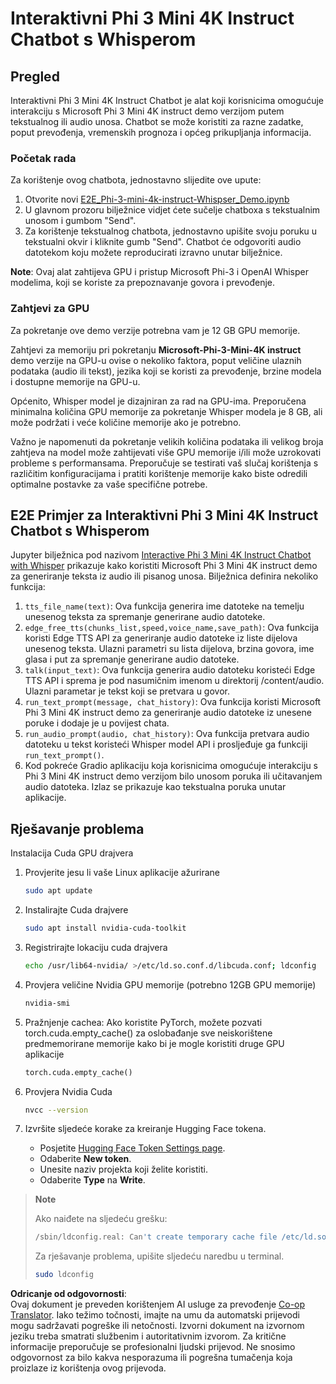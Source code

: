 <!--
CO_OP_TRANSLATOR_METADATA:
{
  "original_hash": "006e8cf75211d3297f24e1b22e38955f",
  "translation_date": "2025-07-17T02:23:38+00:00",
  "source_file": "md/02.Application/01.TextAndChat/Phi3/E2E_Phi-3-mini_with_whisper.md",
  "language_code": "hr"
}
-->
# Interaktivni Phi 3 Mini 4K Instruct Chatbot s Whisperom

## Pregled

Interaktivni Phi 3 Mini 4K Instruct Chatbot je alat koji korisnicima omogućuje interakciju s Microsoft Phi 3 Mini 4K instruct demo verzijom putem tekstualnog ili audio unosa. Chatbot se može koristiti za razne zadatke, poput prevođenja, vremenskih prognoza i općeg prikupljanja informacija.

### Početak rada

Za korištenje ovog chatbota, jednostavno slijedite ove upute:

1. Otvorite novi [E2E_Phi-3-mini-4k-instruct-Whispser_Demo.ipynb](https://github.com/microsoft/Phi-3CookBook/blob/main/code/06.E2E/E2E_Phi-3-mini-4k-instruct-Whispser_Demo.ipynb)
2. U glavnom prozoru bilježnice vidjet ćete sučelje chatboxa s tekstualnim unosom i gumbom "Send".
3. Za korištenje tekstualnog chatbota, jednostavno upišite svoju poruku u tekstualni okvir i kliknite gumb "Send". Chatbot će odgovoriti audio datotekom koju možete reproducirati izravno unutar bilježnice.

**Note**: Ovaj alat zahtijeva GPU i pristup Microsoft Phi-3 i OpenAI Whisper modelima, koji se koriste za prepoznavanje govora i prevođenje.

### Zahtjevi za GPU

Za pokretanje ove demo verzije potrebna vam je 12 GB GPU memorije.

Zahtjevi za memoriju pri pokretanju **Microsoft-Phi-3-Mini-4K instruct** demo verzije na GPU-u ovise o nekoliko faktora, poput veličine ulaznih podataka (audio ili tekst), jezika koji se koristi za prevođenje, brzine modela i dostupne memorije na GPU-u.

Općenito, Whisper model je dizajniran za rad na GPU-ima. Preporučena minimalna količina GPU memorije za pokretanje Whisper modela je 8 GB, ali može podržati i veće količine memorije ako je potrebno.

Važno je napomenuti da pokretanje velikih količina podataka ili velikog broja zahtjeva na model može zahtijevati više GPU memorije i/ili može uzrokovati probleme s performansama. Preporučuje se testirati vaš slučaj korištenja s različitim konfiguracijama i pratiti korištenje memorije kako biste odredili optimalne postavke za vaše specifične potrebe.

## E2E Primjer za Interaktivni Phi 3 Mini 4K Instruct Chatbot s Whisperom

Jupyter bilježnica pod nazivom [Interactive Phi 3 Mini 4K Instruct Chatbot with Whisper](https://github.com/microsoft/Phi-3CookBook/blob/main/code/06.E2E/E2E_Phi-3-mini-4k-instruct-Whispser_Demo.ipynb) prikazuje kako koristiti Microsoft Phi 3 Mini 4K instruct demo za generiranje teksta iz audio ili pisanog unosa. Bilježnica definira nekoliko funkcija:

1. `tts_file_name(text)`: Ova funkcija generira ime datoteke na temelju unesenog teksta za spremanje generirane audio datoteke.
1. `edge_free_tts(chunks_list,speed,voice_name,save_path)`: Ova funkcija koristi Edge TTS API za generiranje audio datoteke iz liste dijelova unesenog teksta. Ulazni parametri su lista dijelova, brzina govora, ime glasa i put za spremanje generirane audio datoteke.
1. `talk(input_text)`: Ova funkcija generira audio datoteku koristeći Edge TTS API i sprema je pod nasumičnim imenom u direktorij /content/audio. Ulazni parametar je tekst koji se pretvara u govor.
1. `run_text_prompt(message, chat_history)`: Ova funkcija koristi Microsoft Phi 3 Mini 4K instruct demo za generiranje audio datoteke iz unesene poruke i dodaje je u povijest chata.
1. `run_audio_prompt(audio, chat_history)`: Ova funkcija pretvara audio datoteku u tekst koristeći Whisper model API i prosljeđuje ga funkciji `run_text_prompt()`.
1. Kod pokreće Gradio aplikaciju koja korisnicima omogućuje interakciju s Phi 3 Mini 4K instruct demo verzijom bilo unosom poruka ili učitavanjem audio datoteka. Izlaz se prikazuje kao tekstualna poruka unutar aplikacije.

## Rješavanje problema

Instalacija Cuda GPU drajvera

1. Provjerite jesu li vaše Linux aplikacije ažurirane

    ```bash
    sudo apt update
    ```

1. Instalirajte Cuda drajvere

    ```bash
    sudo apt install nvidia-cuda-toolkit
    ```

1. Registrirajte lokaciju cuda drajvera

    ```bash
    echo /usr/lib64-nvidia/ >/etc/ld.so.conf.d/libcuda.conf; ldconfig
    ```

1. Provjera veličine Nvidia GPU memorije (potrebno 12GB GPU memorije)

    ```bash
    nvidia-smi
    ```

1. Pražnjenje cachea: Ako koristite PyTorch, možete pozvati torch.cuda.empty_cache() za oslobađanje sve neiskorištene predmemorirane memorije kako bi je mogle koristiti druge GPU aplikacije

    ```python
    torch.cuda.empty_cache() 
    ```

1. Provjera Nvidia Cuda

    ```bash
    nvcc --version
    ```

1. Izvršite sljedeće korake za kreiranje Hugging Face tokena.

    - Posjetite [Hugging Face Token Settings page](https://huggingface.co/settings/tokens?WT.mc_id=aiml-137032-kinfeylo).
    - Odaberite **New token**.
    - Unesite naziv projekta koji želite koristiti.
    - Odaberite **Type** na **Write**.

> **Note**
>
> Ako naiđete na sljedeću grešku:
>
> ```bash
> /sbin/ldconfig.real: Can't create temporary cache file /etc/ld.so.cache~: Permission denied 
> ```
>
> Za rješavanje problema, upišite sljedeću naredbu u terminal.
>
> ```bash
> sudo ldconfig
> ```

**Odricanje od odgovornosti**:  
Ovaj dokument je preveden korištenjem AI usluge za prevođenje [Co-op Translator](https://github.com/Azure/co-op-translator). Iako težimo točnosti, imajte na umu da automatski prijevodi mogu sadržavati pogreške ili netočnosti. Izvorni dokument na izvornom jeziku treba smatrati službenim i autoritativnim izvorom. Za kritične informacije preporučuje se profesionalni ljudski prijevod. Ne snosimo odgovornost za bilo kakva nesporazuma ili pogrešna tumačenja koja proizlaze iz korištenja ovog prijevoda.